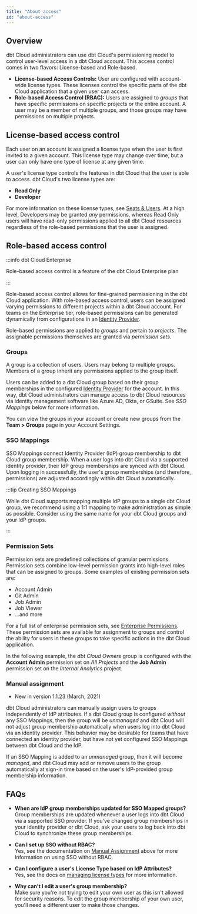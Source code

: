 ```yaml
---
title: "About access"
id: "about-access"
---
```


## Overview

dbt Cloud administrators can use dbt Cloud's permissioning model to control
user-level access in a dbt Cloud account. This access control comes in two flavors:
License-based and Role-based.

- **License-based Access Controls:** User are configured with account-wide
  license types. These licenses control the specific parts of the dbt Cloud application
  that a given user can access.
- **Role-based Access Control (RBAC):** Users are assigned to _groups_ that have
  specific permissions on specific projects or the entire account. A user may be
  a member of multiple groups, and those groups may have permissions on multiple
  projects.

## License-based access control

Each user on an account is assigned a license type when the user is first
invited to a given account. This license type may change over time, but a
user can only have one type of license at any given time.

A user's license type controls the features in dbt Cloud that the user is able
to access. dbt Cloud's two license types are:
 - **Read Only**
 - **Developer**

For more information on these license types, see [Seats & Users](cloud-seats-and-users).
At a high level, Developers may be granted _any_ permissions, whereas Read Only
users will have read-only permissions applied to all dbt Cloud resources
regardless of the role-based permissions that the user is assigned.

## Role-based access control

:::info dbt Cloud Enterprise

Role-based access control is a feature of the dbt Cloud Enterprise plan

:::

Role-based access control allows for <Term id="grain">fine-grained</Term> permissioning in the dbt Cloud
application. With role-based access control, users can be assigned varying
permissions to different projects within a dbt Cloud account. For teams on the
Enterprise tier, role-based permissions can be generated dynamically from
configurations in an [Identity Provider](sso-overview).

Role-based permissions are applied to _groups_ and pertain to _projects_. The
assignable permissions themselves are granted via _permission sets_.


### Groups

A group is a collection of users. Users may belong to multiple groups. Members
of a group inherit any permissions applied to the group itself.

Users can be added to a dbt Cloud group based on their group memberships in the
configured [Identity Provider](sso-overview) for the account. In this way, dbt
Cloud administrators can manage access to dbt Cloud resources via identity
management software like Azure AD, Okta, or GSuite. See _SSO Mappings_ below for
more information.

You can view the groups in your account or create new groups from the **Team > Groups**
page in your Account Settings.

<Lightbox
    src="/img/docs/dbt-cloud/dbt-cloud-enterprise/access-control/group-list.png"
    title="Viewing a list of groups in the Account Settings page."
/>


### SSO Mappings

SSO Mappings connect Identity Provider (IdP) group membership to dbt Cloud group
membership. When a user logs into dbt Cloud via a supported identity provider,
their IdP group memberships are synced with dbt Cloud. Upon logging in
successfully, the user's group memberships (and therefore, permissions) are
adjusted accordingly within dbt Cloud automatically.

:::tip Creating SSO Mappings

While dbt Cloud supports mapping multiple IdP groups to a single dbt Cloud
group, we recommend using a 1:1 mapping to make administration as simple as
possible. Consider using the same name for your dbt Cloud groups and your IdP
groups.

:::


### Permission Sets

Permission sets are predefined collections of granular permissions. Permission
sets combine low-level permission grants into high-level roles that can be
assigned to groups. Some examples of existing permission sets are:
 - Account Admin
 - Git Admin
 - Job Admin
 - Job Viewer
 - ...and more

For a full list of enterprise permission sets, see [Enterprise Permissions](/docs/cloud/manage-access/enterprise-permissions).
These permission sets are available for assignment to groups and control the ability
for users in these groups to take specific actions in the dbt Cloud application.

In the following example, the _dbt Cloud Owners_ group is configured with the
**Account Admin** permission set on _All Projects_ and the **Job Admin** permission
set on the _Internal Analytics_ project.

<Lightbox
    src="/img/docs/dbt-cloud/dbt-cloud-enterprise/access-control/group-permissions.png"
    title="Configuring permissions for the Admins group"
/>


### Manual assignment

<Changelog>

- New in version 1.1.23 (March, 2021)

</Changelog>

dbt Cloud administrators can manually assign users to groups independently of
IdP attributes. If a dbt Cloud group is configured _without_ any
SSO Mappings, then the group will be _unmanaged_ and dbt Cloud will not adjust
group membership automatically when users log into dbt Cloud via an identity
provider. This behavior may be desirable for teams that have connected an identity
provider, but have not yet configured SSO Mappings between dbt Cloud and the
IdP.

If an SSO Mapping is added to an _unmanaged_ group, then it will become
_managed_, and dbt Cloud may add or remove users to the group automatically at
sign-in time based on the user's IdP-provided group membership information.


## FAQs
- **When are IdP group memberships updated for SSO Mapped groups?**  <br />
 Group memberships are updated whenever a user logs into dbt Cloud via a supported SSO provider. If you've changed group memberships in your identity provider or dbt Cloud, ask your users to log back into dbt Cloud to synchronize these group memberships.
- **Can I set up SSO without RBAC?**  <br />
Yes, see the documentation on [Manual Assignment](#manual-assignment) above for more information on using SSO without RBAC.
- **Can I configure a user's License Type based on IdP Attributes?** <br />
  Yes, see the docs on [managing license types](/cloud-seats-and-users#managing-license-types) for more information.

- **Why can't I edit a user's group membership?**  <br />
Make sure you're not trying to edit your own user as this isn't allowed for security reasons. To edit the group membership of your own user, you'll need a different user to make those changes.
